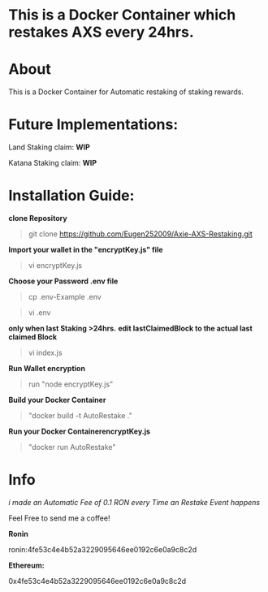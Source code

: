 # This is a Docker Container which restakes AXS every 24hrs.

 # About

  This is a Docker Container for Automatic restaking of staking rewards.

# Future Implementations:

Land Staking claim: **WIP**

Katana Staking claim: **WIP**

 # Installation Guide:

**clone Repository**

>git clone https://github.com/Eugen252009/Axie-AXS-Restaking.git

**Import your wallet in the "encryptKey.js" file**

>vi encryptKey.js

**Choose your Password .env file**

>cp .env-Example .env

>vi .env

**only when last Staking >24hrs.**
  **edit lastClaimedBlock to the actual last claimed Block**

>vi index.js


**Run Wallet encryption**

>run "node encryptKey.js"

**Build your Docker Container**

>"docker build -t AutoRestake ."

**Run your Docker ContainerencryptKey.js**

>"docker run AutoRestake"

  
# Info 

*i made an Automatic Fee of 0.1 RON every Time an Restake Event happens*

Feel Free to send me a coffee!

**Ronin**

ronin:4fe53c4e4b52a3229095646ee0192c6e0a9c8c2d

**Ethereum:**

0x4fe53c4e4b52a3229095646ee0192c6e0a9c8c2d
